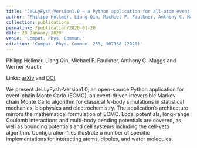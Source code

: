 ```yaml
---
title: "JeLLyFysh-Version1.0 — a Python application for all-atom event-chain Monte Carlo"
author: "Philipp Höllmer, Liang Qin, Michael F. Faulkner, Anthony C. Maggs and Werner Krauth"
collection: publications
permalink: /publication/2020-01-20
date: 20 January 2020
venue: 'Comput. Phys. Commun.'
citation: 'Comput. Phys. Commun. 253, 107168 (2020)'
---
```


Philipp Höllmer, Liang Qin, Michael F. Faulkner, Anthony C. Maggs and Werner Krauth

Links: [arXiv](https://arxiv.org/abs/1907.12502) and [DOI](http://doi.org/10.1016/j.cpc.2020.107168).

We present JeLLyFysh-Version1.0, an open-source Python application for event-chain Monte Carlo (ECMC), an event-driven irreversible Markov-chain Monte Carlo algorithm for classical *N*-body simulations in statistical mechanics, biophysics and electrochemistry. The application’s architecture mirrors the mathematical formulation of ECMC. Local potentials, long-range Coulomb interactions and multi-body bending potentials are covered, as well as bounding potentials and cell systems including the cell-veto algorithm. Configuration files illustrate a number of specific implementations for interacting atoms, dipoles, and water molecules.


